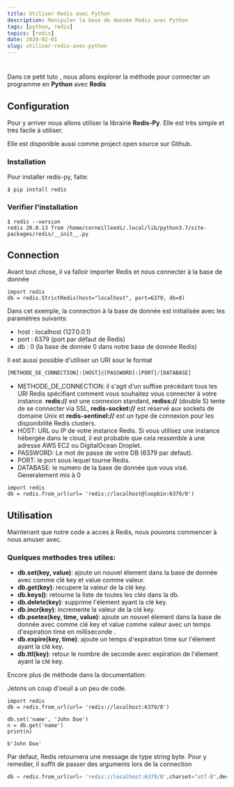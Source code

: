 ```yaml
---
title: Utiliser Redis avec Python
description: Manipuler la base de donnée Redis avec Python
tags: [python, redis]
topics: [redis]
date: 2020-02-01
slug: utiliser-redis-avec-python
---
```


#

Dans ce petit tuto , nous allons explorer la méthode pour connecter un programme en **Python** avec **Redis**

## Configuration

Pour y arriver nous allons utiliser la librairie **Redis-Py**. Elle est très simple et très facile à utiliser.

<action-button type="package" text="Package Redis-Py" link="https://pypi.org/project/redis/"></action-button>

Elle est disponible aussi comme project open source sur Github.

<action-button type="github" text="Github Redis-Py" link="https://github.com/andymccurdy/redis-py/"></action-button>

### Installation

Pour installer redis-py, faite:

```shell
$ pip install redis
```

### Verifier l'installation

```shell
$ redis --version
redis 20.0.13 from /home/corneilleedi/.local/lib/python3.7/site-packages/redis/__init__.py
```

## Connection

Avant tout chose, il va falloir importer Redis et nous connecter à la base de donnée

```python[app.py]
import redis
db = redis.StrictRedis(host="localhost", port=6379, db=0)
```

Dans cet exemple, la connection à la base de donnée est initialisée avec les paramètres suivants:

- host : localhost (127.0.0.1)
- port : 6379 (port par défaut de Redis)
- db : 0 (la base de donnée 0 dans notre base de donnée Redis)

Il est aussi possible d'utiliser un URI sour le format

```python
[METHODE_DE_CONNECTION]:[HOST]@[PASSWORD]:[PORT]/[DATABASE]
```

- METHODE_DE_CONNECTION: il s'agit d'un suffixe précédant tous les URI Redis spécifiant comment vous souhaitez vous connecter à votre instance. **redis://** est une connexion standard, **rediss://** (double S) tente de se connecter via SSL, **redis-socket://** est réservé aux sockets de domaine Unix et **redis-sentinel://** est un type de connexion pour les disponibilité Redis clusters.
- HOST: URL ou IP de votre instance Redis. Si vous utilisez une instance hébergée dans le cloud, il est probable que cela ressemble à une adresse AWS EC2 ou DigitalOcean Droplet.
- PASSWORD: Le mot de passe de votre DB (6379 par defaut).
- PORT: le port sous lequel tourne Redis.
- DATABASE: le numero de la base de donnée que vous visé. Generalement mis à 0

```python[app.py]
import redis
db = redis.from_url(url= 'redis://localhost@loopbin:6379/0')
```

## Utilisation

Maintenant que notre code a acces à Redis, nous pouvons commencer à nous amuser avec.

### Quelques methodes tres utiles:

- **db.set(key, value)**: ajoute un nouvel élement dans la base de donnée avec comme clé key et value comme valeur.
- **db.get(key)**: recupere la valeur de la clé key.
- **db.keys()**: retourne la liste de toutes les clés dans la db.
- **db.delete(key)**: supprime l'élement ayant la clé key.
- **db.incr(key)**: incremente la valeur de la clé key.
- **db.psetex(key, time, value)**: ajoute un nouvel élement dans la base de donnée avec comme clé key et value comme valeur avec un temps d'expiration time en milliseconde .
- **db.expire(key, time)**: ajoute un temps d'expiration time sur l'élement ayant la clé key.
- **db.ttl(key)**: retour le nombre de seconde avec expiration de l'élement ayant la clé key.

Encore plus de méthode dans la documentation:

<action-button type="doc" text="Documentation Redis-Py" link="https://redis-py.readthedocs.io/en/latest/"></action-button>

Jetons un coup d'oeuil a un peu de code.

```python[app.py]
import redis
db = redis.from_url(url= 'redis://localhost:6379/0')

db.set('name', 'John Doe')
n = db.get('name')
print(n)
```

```shell[output]
b'John Doe'
```

Par defaut, Redis retournera une message de type string byte. Pour y remedier, il suffit de passer des arguments lors de la connection

```python
db = redis.from_url(url= 'redis://localhost:6379/0',charset="utf-8",decode_responses=True)
```
